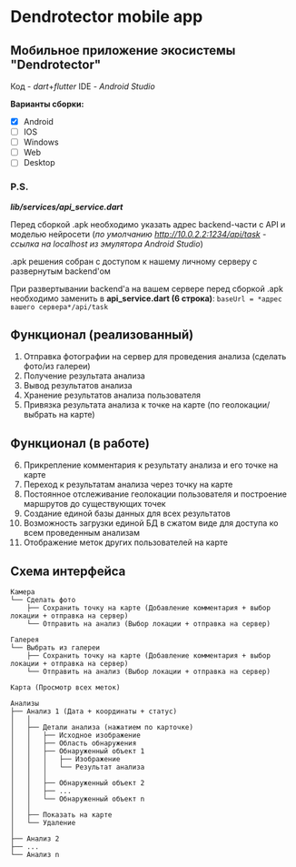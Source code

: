 # Dendrotector mobile app

## Мобильное приложение экосистемы "Dendrotector"

Код - _dart_+_flutter_
IDE - _Android Studio_

**Варианты сборки:**
- [x] Android
- [ ] IOS
- [ ] Windows
- [ ] Web
- [ ] Desktop

### **P.S.**

_**lib/services/api_service.dart**_

Перед сборкой .apk необходимо указать адрес backend-части с API и моделью нейросети (_по умолчанию http://10.0.2.2:1234/api/task - ссылка на localhost из эмулятора Android Studio_)

.apk решения собран с доступом к нашему личному серверу с развернутым backend'ом

При развертывании backend'а на вашем сервере перед сборкой .apk необходимо заменить в **api_service.dart (6 строка)**: `baseUrl = *адрес вашего сервера*/api/task`

## **Функционал** (реализованный)
1. Отправка фотографии на сервер для проведения анализа (сделать фото/из галереи)
2. Получение результата анализа
3. Вывод результатов анализа
4. Хранение результатов анализа пользователя
5. Привязка результата анализа к точке на карте (по геолокации/выбрать на карте)

## Функционал (в работе)
6. Прикрепление комментария к результату анализа и его точке на карте
7. Переход к результатам анализа через точку на карте
8. Постоянное отслеживание геолокации пользователя и построение маршрутов до существующих точек
9. Создание единой базы данных для всех результатов
10. Возможность загрузки единой БД в сжатом виде для доступа ко всем проведенным анализам
11. Отображение меток других пользователей на карте

## Схема интерфейса
    Камера
    └── Сделать фото
        ├── Сохранить точку на карте (Добавление комментария + выбор локации + отправка на сервер)
        └── Отправить на анализ (Выбор локации + отправка на сервер)

    Галерея
    └── Выбрать из галереи
        ├── Сохранить точку на карте (Добавление комментария + выбор локации + отправка на сервер)
        └── Отправить на анализ (Выбор локации + отправка на сервер)

    Карта (Просмотр всех меток)

    Анализы
    ├── Анализ 1 (Дата + координаты + статус)
    │   │
    │   ├── Детали анализа (нажатием по карточке)
    │   │   ├── Исходное изображение
    │   │   ├── Область обнаружения
    │   │   ├── Обнаруженный объект 1
    │   │   │   ├── Изображение
    │   │   │   └── Результат анализа
    │   │   │
    │   │   ├── Обнаруженный объект 2
    │   │   ├── ...
    │   │   └── Обнаруженный объект n
    │   │
    │   ├── Показать на карте
    │   └── Удаление
    │
    ├── Анализ 2
    ├── ...
    └── Анализ n   
